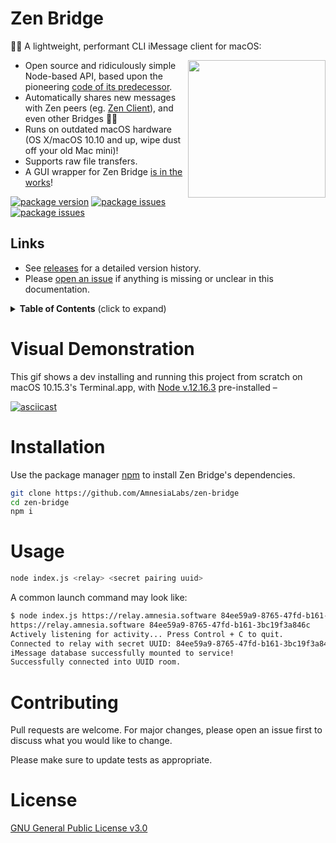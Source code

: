 # Zen Bridge 

📣💬 A lightweight, performant CLI iMessage client for macOS:

<img align="right" src="https://i.imgur.com/Nl10q2F.gif" height="220">

- Open source and ridiculously simple Node-based API, based upon the pioneering [code of its predecessor](https://github.com/wtfaremyinitials/osa-imessage).
- Automatically shares new messages with Zen peers (eg. [Zen Client](https://github.com/AmnesiaLabs/zen-client)), and even other Bridges 🤷‍♂️
- Runs on outdated macOS hardware (OS X/macOS 10.10 and up, wipe dust off your old Mac mini)!
- Supports raw file transfers.
- A GUI wrapper for Zen Bridge [is in the works](https://github.com/AmnesiaLabs/zen-bridge-ui)!

[![package version](https://img.shields.io/github/package-json/v/AmnesiaLabs/zen-bridge?color=g&label=version)](https://github.com/AmnesiaLabs/zen-bridge)
[![package issues](https://img.shields.io/github/issues-raw/AmnesiaLabs/zen-bridge)](https://github.com/AmnesiaLabs/zen-bridge)
[![package issues](https://img.shields.io/github/issues-closed/AmnesiaLabs/zen-bridge)](https://github.com/AmnesiaLabs/zen-bridge)


## Links

- See [releases](https://github.com/AmnesiaLabs/zen-bridge/releases) for a detailed version history.
- Please [open an issue](https://github.com/AmnesiaLabs/zen-bridge/issues/new) if anything is missing or unclear in this
  documentation.

<details>
  <summary><strong>Table of Contents</strong> (click to expand)</summary>

<!-- toc -->

- [Installation](#installation)
- [Usage](#usage)
- [Contributing](#contributing)
- [License](#license)


<!-- tocstop -->

</details>

# Visual Demonstration

This gif shows a dev installing and running this project from scratch on macOS 10.15.3's Terminal.app, with [Node v.12.16.3](https://nodejs.org/en/download/) pre-installed –

[![asciicast](https://i.imgur.com/G3vSPvS.gif)](https://asciinema.org/a/SAypYsCjkoaqBmagNyIbHbbMB)

# Installation

Use the package manager [npm](https://npmjs.com) to install Zen Bridge's dependencies.

```bash
git clone https://github.com/AmnesiaLabs/zen-bridge
cd zen-bridge
npm i
```


# Usage

```bash
node index.js <relay> <secret pairing uuid>
```

A common launch command may look like:

```bash
$ node index.js https://relay.amnesia.software 84ee59a9-8765-47fd-b161-3bc19f3a846c
https://relay.amnesia.software 84ee59a9-8765-47fd-b161-3bc19f3a846c
Actively listening for activity... Press Control + C to quit.
Connected to relay with secret UUID: 84ee59a9-8765-47fd-b161-3bc19f3a846c
iMessage database successfully mounted to service!
Successfully connected into UUID room.
```

# Contributing
Pull requests are welcome. For major changes, please open an issue first to discuss what you would like to change.

Please make sure to update tests as appropriate.

# License
[GNU General Public License v3.0](https://github.com/AmnesiaLabs/zen-bridge/blob/master/LICENSE.md)
